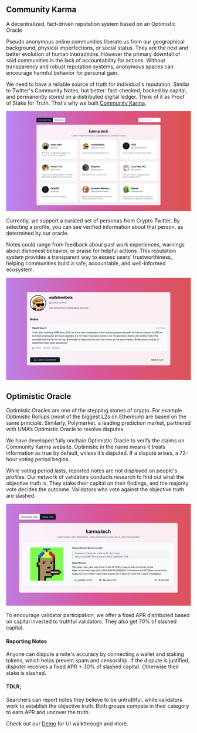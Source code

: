 ## Community Karma

A decentralized, fact-driven reputation system based on an Optimistic Oracle

Pseudo anonymous online communities liberate us from our geographical background, physical imperfections, or social status. They are the next and better evolution of human interactions. However the primary downfall of said communities is the lack of accountability for actions. Without transparency and robust reputation systems, anonymous spaces can encourage harmful behavior for personal gain.

We need to have a reliable source of truth for individual's reputation. Similar to Twitter's Community Notes, but better: fact-checked, backed by capital, and permanently stored on a distributed digital ledger. Think of it as Proof of Stake for Truth. That's why we built <u>Community Karma</u>.

![landing_page](landing_page.png)

Currently, we support a curated set of personas from Crypto Twitter. By selecting a profile, you can see verified information about that person, as determined by our oracle.

Notes could range from feedback about past work experiences, warnings about dishonest behavior, or praise for helpful actions. This reputation system provides a transparent way to assess users' trustworthiness, helping communities build a safe, accountable, and well-informed ecosystem.

![profile](profile.png)

## Optimistic Oracle

Optimistic Oracles are one of the stepping stones of crypto. For example Optimistic Rollups (most of the biggest L2s on Ethereum) are based on the same principle. Similarly, Polymarket, a leading prediction market, partnered with UMA’s Optimistic Oracle to resolve disputes.

We have developed fully onchain Optimistic Oracle to verify the claims on Community Karma website. Optimistic in the name means it treats information as true by default, unless it’s disputed. If a dispute arises, a 72-hour voting period begins.

While voting period lasts, reported notes are not displayed on people's profiles. Our network of validators conducts research to find out what the objective truth is. They stake their capital on their findings, and the majority vote decides the outcome. Validators who vote against the objective truth are slashed.

![voting](voting.png)

To encourage validator participation, we offer a fixed APR distributed based on capital invested to truthful validators. They also get 70% of slashed capital.

#### Reporting Notes

Anyone can dispute a note's accuracy by connecting a wallet and staking tokens, which helps prevent spam and censorship. If the dispute is justified, disputer receives a fixed APR + 30% of slashed capital. Otherwise their stake is slashed.

#### TDLR;

Searchers can report notes they believe to be untruthful, while validators work to establish the objective truth. Both groups compete in their category to earn APR and uncover the truth.

Check out our [Demo](https://www.youtube.com/watch?v=L8pO0j592uE) for UI walkthrough and more.

